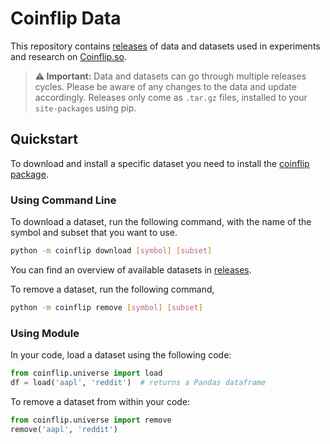# Coinflip Data
This repository contains [releases](https://github.com/patrickstolc/coinflip-data/releases) of data and datasets used in experiments and research on [Coinflip.so](https://coinflip.so).

> __⚠️ Important:__ Data and datasets can go through multiple releases cycles. Please be aware of any changes to the data and update accordingly. Releases only come as `.tar.gz` files, installed to your `site-packages` using pip.

## Quickstart
To download and install a specific dataset you need to install the [coinflip package](https://github.com/patrickstolc/coinflip). 

### Using Command Line
To download a dataset, run the following command, with the name of the symbol and subset that you want to use.
```bash
python -m coinflip download [symbol] [subset]
```
You can find an overview of available datasets in [releases](https://github.com/patrickstolc/coinflip-data/releases).

To remove a dataset, run the following command,
```bash
python -m coinflip remove [symbol] [subset]
```
### Using Module
In your code, load a dataset using the following code:
```python
from coinflip.universe import load
df = load('aapl', 'reddit')  # returns a Pandas dataframe
```

To remove a dataset from within your code:
```python
from coinflip.universe import remove
remove('aapl', 'reddit')
```

